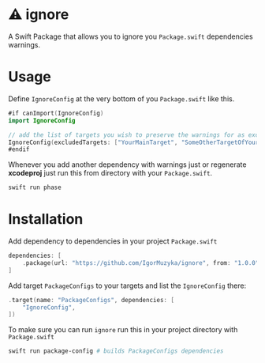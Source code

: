 # ⚠️ ignore

A Swift Package that allows you to ignore you `Package.swift` dependencies warnings.

# Usage

Define `IgnoreConfig` at the very bottom of you `Package.swift` like this.

```swift
#if canImport(IgnoreConfig)
import IgnoreConfig

// add the list of targets you wish to preserve the warnings for as excluded
IgnoreConfig(excludedTargets: ["YourMainTarget", "SomeOtherTargetOfYours"]).write()
#endif

```

Whenever you add another dependency with warnings just or regenerate **xcodeproj** just run this from directory with your `Package.swift`.

```bash
swift run phase
```

# Installation

Add dependency to dependencies in your project `Package.swift`

```swift
dependencies: [
    .package(url: "https://github.com/IgorMuzyka/ignore", from: "1.0.0"),
]
```

Add target `PackageConfigs` to your targets and list the `IgnoreConfig` there:

```swift
.target(name: "PackageConfigs", dependencies: [
    "IgnoreConfig",
])
```

To make sure you can run `ignore` run this in your project directory with `Package.swift`

```bash
swift run package-config # builds PackageConfigs dependencies
```


